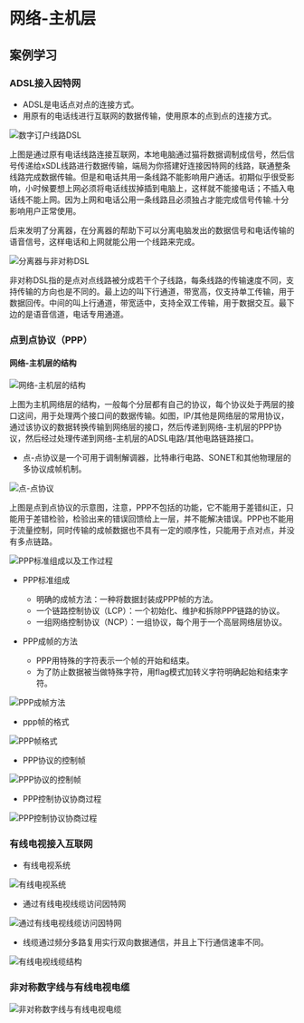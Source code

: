 # 网络-主机层
## 案例学习
### ADSL接入因特网
* ADSL是电话点对点的连接方式。
* 用原有的电话线进行互联网的数据传输，使用原本的点到点的连接方式。

![数字订户线路DSL](https://github.com/zzhangyuhang/computer-network/blob/master/photo/4.数字订户线路DSL.png)

上图是通过原有电话线路连接互联网，本地电脑通过猫将数据调制成信号，然后信号传递给xSDL线路进行数据传输，端局为你搭建好连接因特网的线路，联通整条线路完成数据传输。但是和电话共用一条线路不能影响用户通话。初期似乎很受影响，小时候要想上网必须将电话线拔掉插到电脑上，这样就不能接电话；不插入电话线不能上网。因为上网和电话公用一条线路且必须独占才能完成信号传输.十分影响用户正常使用。

后来发明了分离器，在分离器的帮助下可以分离电脑发出的数据信号和电话传输的语音信号，这样电话和上网就能公用一个线路来完成。

![分离器与非对称DSL](https://github.com/zzhangyuhang/computer-network/blob/master/photo/4.分离器与非对称DSL.png)

非对称DSL指的是点对点线路被分成若干个子线路，每条线路的传输速度不同，支持传输的方向也是不同的。最上边的叫下行通道，带宽高，仅支持单工传输，用于数据回传。中间的叫上行通道，带宽适中，支持全双工传输，用于数据交互。最下边的是语音信道，电话专用通道。

### 点到点协议（PPP）
#### 网络-主机层的结构

![网络-主机层的结构](https://github.com/zzhangyuhang/computer-network/blob/master/photo/4.网络-主机层的结构.png)

上图为主机网络层的结构，一般每个分层都有自己的协议，每个协议处于两层的接口这间，用于处理两个接口间的数据传输。如图，IP/其他是网络层的常用协议，通过该协议的数据转换传输到网络层的接口，然后传递到网络-主机层的PPP协议，然后经过处理传递到网络-主机层的ADSL电路/其他电路链路接口。

* 点-点协议是一个可用于调制解调器，比特串行电路、SONET和其他物理层的多协议成帧机制。

![点-点协议](https://github.com/zzhangyuhang/computer-network/blob/master/photo/4.点-点协议.png)

上图是点到点协议的示意图，注意，PPP不包括的功能，它不能用于差错纠正，只能用于差错检验，检验出来的错误回馈给上一层，并不能解决错误。PPP也不能用于流量控制，同时传输的成帧数据也不具有一定的顺序性，只能用于点对点，并没有多点链路。

![PPP标准组成以及工作过程](https://github.com/zzhangyuhang/computer-network/blob/master/photo/4.PPP标准组成以及工作过程.png)

* PPP标准组成
	* 明确的成帧方法：一种将数据封装成PPP帧的方法。
	* 一个链路控制协议（LCP）：一个初始化、维护和拆除PPP链路的协议。
	* 一组网络控制协议（NCP）：一组协议，每个用于一个高层网络层协议。

* PPP成帧的方法
	* PPP用特殊的字符表示一个帧的开始和结束。
	* 为了防止数据被当做特殊字符，用flag模式加转义字符明确起始和结束字符。

![PPP成帧方法](https://github.com/zzhangyuhang/computer-network/blob/master/photo/4.PPP成帧方法.png)

* ppp帧的格式

![PPP帧格式](https://github.com/zzhangyuhang/computer-network/blob/master/photo/4.PPP帧格式.png)

* PPP协议的控制帧

![PPP协议的控制帧](https://github.com/zzhangyuhang/computer-network/blob/master/photo/4.PPP协议的控制帧.png)

* PPP控制协议协商过程

![PPP控制协议协商过程](https://github.com/zzhangyuhang/computer-network/blob/master/photo/4.PPP控制协议协商过程.png)

### 有线电视接入互联网

* 有线电视系统

![有线电视系统](https://github.com/zzhangyuhang/computer-network/blob/master/photo/4.有线电视系统.png)

* 通过有线电视线缆访问因特网

![通过有线电视线缆访问因特网](https://github.com/zzhangyuhang/computer-network/blob/master/photo/4.通过有线电视线缆访问因特网.png)

* 线缆通过频分多路复用实行双向数据通信，并且上下行通信速率不同。

![有线电视线缆结构](https://github.com/zzhangyuhang/computer-network/blob/master/photo/4.有线电视线缆结构.png)

### 非对称数字线与有线电视电缆

![非对称数字线与有线电视电缆](https://github.com/zzhangyuhang/computer-network/blob/master/photo/4.非对称数字线与有线电视电缆.png)



